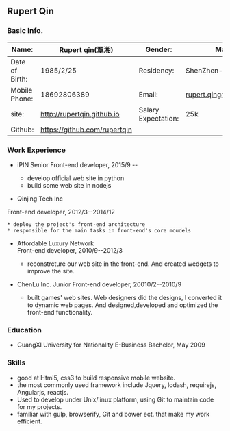 ## Rupert Qin

### Basic Info.
Name: 			|Rupert qin(覃湘)	|	Gender:  | Male
------- 		| --------------	| 		-------| -----
Date of Birth:		|1985/2/25		 	|Residency:|ShenZhen-BaoAn
Mobile Phone:		|18692806389	 		|Email:|rupert.qing@gmail.com
site:			|http://rupertqin.github.io	|Salary Expectation:| 25k
Github:			|https://github.com/rupertqin


### Work Experience

* iPIN
Senior Front-end developer, 2015/9 -- 

	* develop official web site in python
	* build some web site in nodejs

* Qinjing Tech Inc

Front-end developer, 2012/3--2014/12

	* deploy the project's front-end architecture
	* responsible for the main tasks in front-end's core moudels

* Affordable Luxury Network  
Front-end developer, 2010/9--2012/3

	* reconstrcture our web site in the front-end. And created wedgets to improve the site.

* ChenLu Inc.
Junior Front-end developer, 20010/2--2010/9

	* built games' web sites. Web designers did the designs, I converted it to dynamic web 	pages. And designed,developed and optimized the front-end functionality.


### Education

* GuangXI University for Nationality
E-Business Bachelor, May 2009


### Skills

* good at Html5, css3 to build responsive mobile website.
* the most commonly used framework include Jquery, lodash, requirejs, Angularjs, reactjs.
* Used to develop under Unix/linux platform, using Git to maintain code for my projects.
* familiar with gulp, browserify, Git and bower ect. that make my work efficient.
